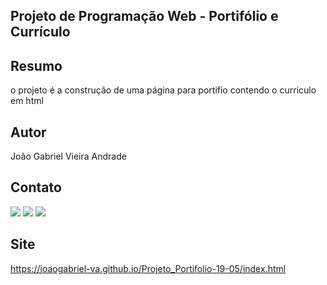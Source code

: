 ## Projeto de Programação Web - Portifólio e Currículo 
## Resumo
  o projeto é a construção de uma página para portifio contendo o curriculo em html

## Autor
João Gabriel Vieira Andrade

## Contato 
<div> 
  
  <a href="https://www.instagram.com/jg_andrad3/" target="_blank"><img src="https://img.shields.io/badge/-Instagram-%23E4405F?style=for-the-badge&logo=instagram&logoColor=white" target="_blank"></a>
  <a href = "mailto:joaogvandrade@gmail.com"><img src="https://img.shields.io/badge/-Gmail-%23333?style=for-the-badge&logo=gmail&logoColor=white" target="_blank"></a>
  <a href="https://www.linkedin.com/in/joão-gabriel-vieira-317b922a7/" target="_blank"><img src="https://img.shields.io/badge/-LinkedIn-%230077B5?style=for-the-badge&logo=linkedin&logoColor=white" target="_blank"></a> 
  
</div>

## Site
https://joaogabriel-va.github.io/Projeto_Portifolio-19-05/index.html
